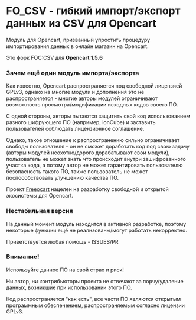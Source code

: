 # FO_CSV - гибкий импорт/экспорт данных из CSV для Opencart

Модуль для Opencart, призванный упростить процедуру импортирования данных в онлайн магазин на Opencart.

Это форк FOC:CSV для **Opencart 1.5.6**

### Зачем ещё один модуль импорта/экспорта

Как известно, Opencart распространяется под свободной лицензией GPLv3, однако на многие модули и дополнения это не распространяется - многие авторы модулей ограничивают возможность просмотра/модификации исходных кодов своего ПО.

С одной стороны, авторы пытаются защитить свой код использованием разного шифрующего ПО (например, ionCube) и заставить пользователей соблюдать лицензионное соглашение.

Однако, такое отношение к распространению сильно ограничивает свободы пользователя - он не сможет доработать код под свою задачу (авторы модулей неохотно/дорого дорабатывают свои модули), пользователь не может знать что происходит внутри зашифрованного участка кода, а потому автор не может гарантировать пользователю безопасность такого ПО, также пользователь не может поспособствовать улучшению качества ПО.

Проект [Freeocart](http://freeocart.ru) нацелен на разработку свободной и открытой экосистемы для Opencart.

### Нестабильная версия

На данный момент модуль находится в активной разработке, поэтому некоторые функции ещё не реализованы/могут работать некорректно.

Приветствуется любая помощь - ISSUES/PR

### Внимание!

Используйте данное ПО на свой страх и риск!

Ни автор, ни контрибьюторы проекта не отвечают за порчу/удаление данных, возникшие при использовании этого ПО.

Код распространяется "как есть", все части ПО являются открытым программным обеспечением, распространяемым согласно лицензии GPLv3.